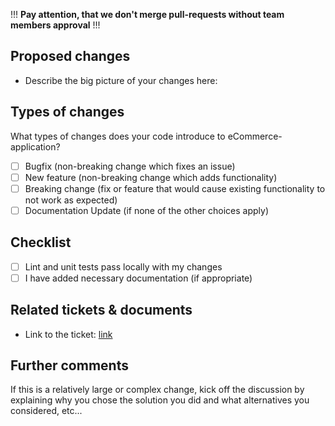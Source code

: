 !!! **Pay attention, that we don't merge pull-requests without team members approval** !!!

## Proposed changes

- Describe the big picture of your changes here:

## Types of changes

What types of changes does your code introduce to eCommerce-application?
<!-- _Put an `x` in the boxes that apply_ -->

- [ ] Bugfix (non-breaking change which fixes an issue)
- [ ] New feature (non-breaking change which adds functionality)
- [ ] Breaking change (fix or feature that would cause existing functionality to not work as expected)
- [ ] Documentation Update (if none of the other choices apply)

## Checklist

<!-- _Put an `x` in the boxes that apply. You can also fill these out after creating the PR. If you're unsure about any of them, don't hesitate to ask. We're here to help! This is simply a reminder of what we are going to look for before merging your code._ -->

- [ ] Lint and unit tests pass locally with my changes
- [ ] I have added necessary documentation (if appropriate)

## Related tickets & documents

- Link to the ticket: [link](https://)

## Further comments

If this is a relatively large or complex change, kick off the discussion by explaining why you chose the solution you did and what alternatives you considered, etc...
